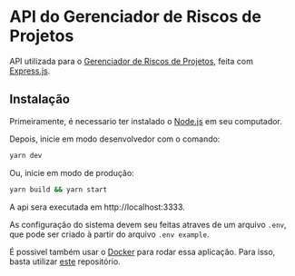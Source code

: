 # API do Gerenciador de Riscos de Projetos

API utilizada para o [Gerenciador de Riscos de Projetos](https://github.com/iuryveloso/project-risk-manager), feita com [Express.js](https://nextjs.org/).

## Instalação

Primeiramente, é necessario ter instalado o [Node.js](https://nodejs.org/en/) em seu computador.

Depois, inicie em modo desenvolvedor com o comando:

```bash
yarn dev
```

Ou, inicie em modo de produção:

```bash
yarn build && yarn start
```

A api sera executada em http://localhost:3333.

As configuração do sistema devem seu feitas atraves de um arquivo `.env`, que pode ser criado à partir do arquivo `.env example`.

É possivel também usar o [Docker](https://docs.docker.com/engine/install/) para rodar essa aplicação. Para isso, basta utilizar [este](https://github.com/iuryveloso/docker_project-risk-manager) repositório.